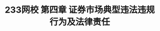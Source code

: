 ---
aliases: []
created: 2020-08-05 19:34:09+08:00
date created: 2023-07-05T21:38:32+08:00
date modified: 2024-01-14T16:45:08+08:00
dg-publish: true
tags: []
title: 233网校 第四章 证券市场典型违法违规行为及法律责任
updated: 2020-08-05 19:34:23+08:00
---